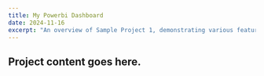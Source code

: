 ```yaml
---
title: My Powerbi Dashboard
date: 2024-11-16
excerpt: "An overview of Sample Project 1, demonstrating various features and functionalities."
---
```


## Project content goes here.